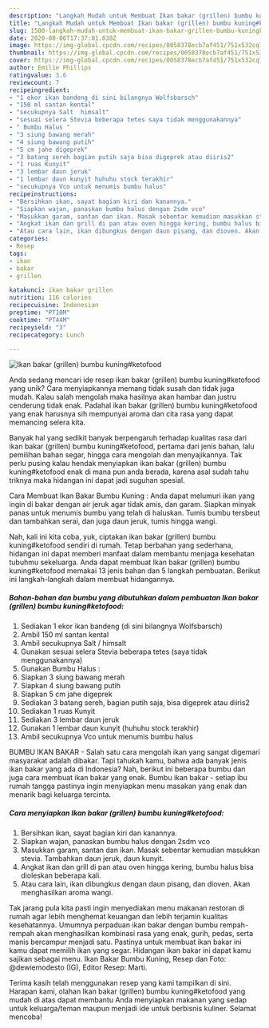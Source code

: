 ```yaml
---
description: "Langkah Mudah untuk Membuat Ikan bakar (grillen) bumbu kuning#ketofood, Bisa Manjain Lidah"
title: "Langkah Mudah untuk Membuat Ikan bakar (grillen) bumbu kuning#ketofood, Bisa Manjain Lidah"
slug: 1500-langkah-mudah-untuk-membuat-ikan-bakar-grillen-bumbu-kuningketofood-bisa-manjain-lidah
date: 2020-08-06T17:37:01.038Z
image: https://img-global.cpcdn.com/recipes/0058378ecb7af451/751x532cq70/ikan-bakar-grillen-bumbu-kuningketofood-foto-resep-utama.jpg
thumbnail: https://img-global.cpcdn.com/recipes/0058378ecb7af451/751x532cq70/ikan-bakar-grillen-bumbu-kuningketofood-foto-resep-utama.jpg
cover: https://img-global.cpcdn.com/recipes/0058378ecb7af451/751x532cq70/ikan-bakar-grillen-bumbu-kuningketofood-foto-resep-utama.jpg
author: Emilie Phillips
ratingvalue: 3.6
reviewcount: 7
recipeingredient:
- "1 ekor ikan bandeng di sini bilangnya Wolfsbarsch"
- "150 ml santan kental"
- "secukupnya Salt  himsalt"
- "sesuai selera Stevia beberapa tetes saya tidak menggunakannya"
- " Bumbu Halus "
- "3 siung bawang merah"
- "4 siung bawang putih"
- "5 cm jahe digeprek"
- "3 batang sereh bagian putih saja bisa digeprek atau diiris2"
- "1 ruas Kunyit"
- "3 lembar daun jeruk"
- "1 lembar daun kunyit huhuhu stock terakhir"
- "secukupnya Vco untuk menumis bumbu halus"
recipeinstructions:
- "Bersihkan ikan, sayat bagian kiri dan kanannya."
- "Siapkan wajan, panaskan bumbu halus dengan 2sdm vco"
- "Masukkan garam, santan dan ikan. Masak sebentar kemudian masukkan stevia. Tambahkan daun jeruk, daun kunyit."
- "Angkat ikan dan grill di pan atau oven hingga kering, bumbu halus bisa dioleskan beberapa kali."
- "Atau cara lain, ikan dibungkus dengan daun pisang, dan dioven. Akan menghasilkan aroma wangi."
categories:
- Resep
tags:
- ikan
- bakar
- grillen

katakunci: ikan bakar grillen 
nutrition: 116 calories
recipecuisine: Indonesian
preptime: "PT10M"
cooktime: "PT44M"
recipeyield: "3"
recipecategory: Lunch

---
```



![Ikan bakar (grillen) bumbu kuning#ketofood](https://img-global.cpcdn.com/recipes/0058378ecb7af451/751x532cq70/ikan-bakar-grillen-bumbu-kuningketofood-foto-resep-utama.jpg)

Anda sedang mencari ide resep ikan bakar (grillen) bumbu kuning#ketofood yang unik? Cara menyiapkannya memang tidak susah dan tidak juga mudah. Kalau salah mengolah maka hasilnya akan hambar dan justru cenderung tidak enak. Padahal ikan bakar (grillen) bumbu kuning#ketofood yang enak harusnya sih mempunyai aroma dan cita rasa yang dapat memancing selera kita.

Banyak hal yang sedikit banyak berpengaruh terhadap kualitas rasa dari ikan bakar (grillen) bumbu kuning#ketofood, pertama dari jenis bahan, lalu pemilihan bahan segar, hingga cara mengolah dan menyajikannya. Tak perlu pusing kalau hendak menyiapkan ikan bakar (grillen) bumbu kuning#ketofood enak di mana pun anda berada, karena asal sudah tahu triknya maka hidangan ini dapat jadi suguhan spesial.

Cara Membuat Ikan Bakar Bumbu Kuning : Anda dapat melumuri ikan yang ingin di bakar dengan air jeruk agar tidak amis, dan garam. Siapkan minyak panas untuk menumis bumbu yang telah di haluskan. Tumis bumbu tersbeut dan tambahkan serai, dan juga daun jeruk, tumis hingga wangi.


Nah, kali ini kita coba, yuk, ciptakan ikan bakar (grillen) bumbu kuning#ketofood sendiri di rumah. Tetap berbahan yang sederhana, hidangan ini dapat memberi manfaat dalam membantu menjaga kesehatan tubuhmu sekeluarga. Anda dapat membuat Ikan bakar (grillen) bumbu kuning#ketofood memakai 13 jenis bahan dan 5 langkah pembuatan. Berikut ini langkah-langkah dalam membuat hidangannya.

<!--inarticleads1-->

##### Bahan-bahan dan bumbu yang dibutuhkan dalam pembuatan Ikan bakar (grillen) bumbu kuning#ketofood:

1. Sediakan 1 ekor ikan bandeng (di sini bilangnya Wolfsbarsch)
1. Ambil 150 ml santan kental
1. Ambil secukupnya Salt / himsalt
1. Gunakan sesuai selera Stevia beberapa tetes (saya tidak menggunakannya)
1. Gunakan  Bumbu Halus :
1. Siapkan 3 siung bawang merah
1. Siapkan 4 siung bawang putih
1. Siapkan 5 cm jahe digeprek
1. Sediakan 3 batang sereh, bagian putih saja, bisa digeprek atau diiris2
1. Sediakan 1 ruas Kunyit
1. Sediakan 3 lembar daun jeruk
1. Gunakan 1 lembar daun kunyit (huhuhu stock terakhir)
1. Ambil secukupnya Vco untuk menumis bumbu halus


BUMBU IKAN BAKAR - Salah satu cara mengolah ikan yang sangat digemari masyarakat adalah dibakar. Tapi tahukah kamu, bahwa ada banyak jenis ikan bakar yang ada di Indonesia? Nah, berikut ini beberapa bumbu dan juga cara membuat ikan bakar yang enak. Bumbu ikan bakar - setiap ibu rumah tangga pastinya ingin menyiapkan menu masakan yang enak dan menarik bagi keluarga tercinta. 

<!--inarticleads2-->

##### Cara menyiapkan Ikan bakar (grillen) bumbu kuning#ketofood:

1. Bersihkan ikan, sayat bagian kiri dan kanannya.
1. Siapkan wajan, panaskan bumbu halus dengan 2sdm vco
1. Masukkan garam, santan dan ikan. Masak sebentar kemudian masukkan stevia. Tambahkan daun jeruk, daun kunyit.
1. Angkat ikan dan grill di pan atau oven hingga kering, bumbu halus bisa dioleskan beberapa kali.
1. Atau cara lain, ikan dibungkus dengan daun pisang, dan dioven. Akan menghasilkan aroma wangi.


Tak jarang pula kita pasti ingin menyediakan menu makanan restoran di rumah agar lebih menghemat keuangan dan lebih terjamin kualitas kesehatannya. Umumnya perpaduan ikan bakar dengan bumbu rempah-rempah akan menghasilkan kombinasi rasa yang enak, gurih, pedas, serta manis bercampur menjadi satu. Pastinya untuk membuat ikan bakar ini kamu dapat memilih ikan yang segar. Hidangan ikan bakar ini dapat kamu sajikan sebagai menu. Ikan Bakar Bumbu Kuning, Resep dan Foto: @dewiemodesto (IG), Editor Resep: Marti. 

Terima kasih telah menggunakan resep yang kami tampilkan di sini. Harapan kami, olahan Ikan bakar (grillen) bumbu kuning#ketofood yang mudah di atas dapat membantu Anda menyiapkan makanan yang sedap untuk keluarga/teman maupun menjadi ide untuk berbisnis kuliner. Selamat mencoba!

